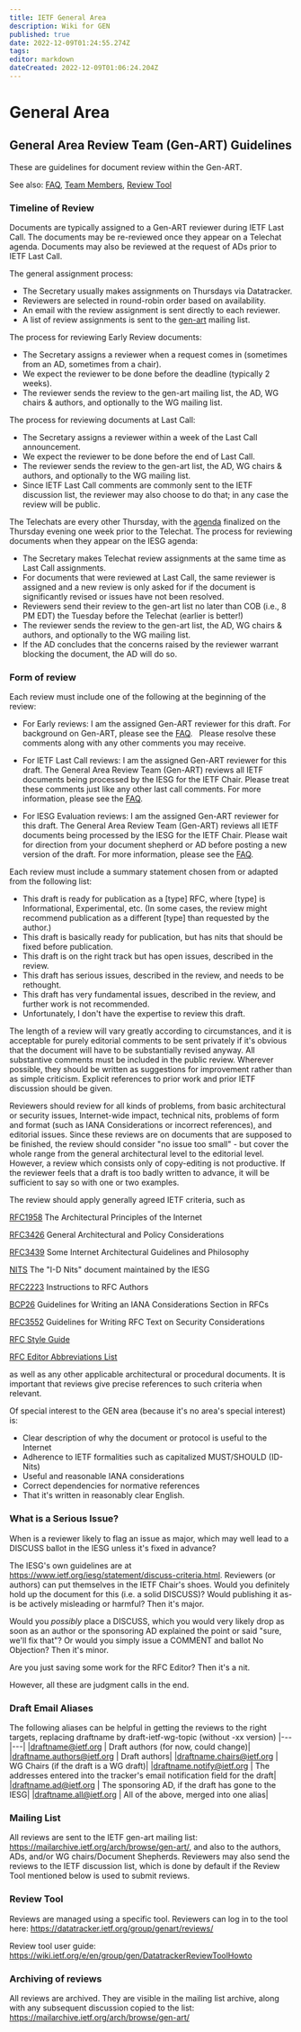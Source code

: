 ```yaml
---
title: IETF General Area
description: Wiki for GEN
published: true
date: 2022-12-09T01:24:55.274Z
tags: 
editor: markdown
dateCreated: 2022-12-09T01:06:24.204Z
---
```


# General Area
## General Area Review Team (Gen-ART) Guidelines

These are guidelines for document review within the Gen-ART.

See also: [FAQ](/group/gen/GenArtFAQ), [Team Members](https://datatracker.ietf.org/group/genart/about/), [Review Tool](/group/gen/DatatrackerReviewToolHowTo)

### Timeline of Review

Documents are typically assigned to a Gen-ART reviewer during IETF Last Call. The documents may be re-reviewed once they appear on a Telechat agenda. Documents may also be reviewed at the request of ADs prior to IETF Last Call.

The general assignment process:

* The Secretary usually makes assignments on Thursdays via Datatracker.
* Reviewers are selected in round-robin order based on availability.
* An email with the review assignment is sent directly to each reviewer.
* A list of review assignments is sent to the [gen-art](https://mailarchive.ietf.org/arch/browse/gen-art/) mailing list. 

The process for reviewing Early Review documents:

* The Secretary assigns a reviewer when a request comes in (sometimes from an AD, sometimes from a chair).
* We expect the reviewer to be done before the deadline (typically 2 weeks).
* The reviewer sends the review to the gen-art mailing list, the AD, WG chairs & authors, and optionally to the WG mailing list. 

The process for reviewing documents at Last Call:

* The Secretary assigns a reviewer within a week of the Last Call announcement.
* We expect the reviewer to be done before the end of Last Call.
* The reviewer sends the review to the gen-art list, the AD, WG chairs & authors, and optionally to the WG mailing list.
* Since IETF Last Call comments are commonly sent to the IETF discussion list, the reviewer may also choose to do that; in any case the review will be public. 

The Telechats are every other Thursday, with the [agenda](https://datatracker.ietf.org/iesg/agenda/) finalized on the Thursday evening one week prior to the Telechat. The process for reviewing documents when they appear on the IESG agenda:

* The Secretary makes Telechat review assignments at the same time as Last Call assignments.
* For documents that were reviewed at Last Call, the same reviewer is assigned and a new review is only asked for if the document is significantly revised or issues have not been resolved.
* Reviewers send their review to the gen-art list no later than COB (i.e., 8 PM EDT) the Tuesday before the Telechat (earlier is better!)
* The reviewer sends the review to the gen-art list, the AD, WG chairs & authors, and optionally to the WG mailing list.
* If the AD concludes that the concerns raised by the reviewer warrant blocking the document, the AD will do so. 

### Form of review

Each review must include one of the following at the beginning of the review:

* For Early reviews: I am the assigned Gen-ART reviewer for this draft. For background on Gen-ART, please see the [FAQ](/group/gen/GenArtFAQ). 
&nbsp;
    Please resolve these comments along with any other comments you may receive.

*    For IETF Last Call reviews: I am the assigned Gen-ART reviewer for this draft. The General Area Review Team (Gen-ART) reviews all IETF documents being processed by the IESG for the IETF Chair. Please treat these comments just like any other last call comments. For more information, please see the [FAQ](/group/gen/GenArtFAQ). 

*    For IESG Evaluation reviews: I am the assigned Gen-ART reviewer for this draft. The General Area Review Team (Gen-ART) reviews all IETF documents being processed by the IESG for the IETF Chair. Please wait for direction from your document shepherd or AD before posting a new version of the draft. For more information, please see the [FAQ](/group/gen/GenArtFAQ). 

Each review must include a summary statement chosen from or adapted from the following list:

* This draft is ready for publication as a [type] RFC, where [type] is Informational, Experimental, etc. (In some cases, the review might recommend publication as a different [type] than requested by the author.)
* This draft is basically ready for publication, but has nits that should be fixed before publication.
* This draft is on the right track but has open issues, described in the review.
* This draft has serious issues, described in the review, and needs to be rethought.
* This draft has very fundamental issues, described in the review, and further work is not recommended.
* Unfortunately, I don't have the expertise to review this draft. 

The length of a review will vary greatly according to circumstances, and it is acceptable for purely editorial comments to be sent privately if it's obvious that the document will have to be substantially revised anyway. All substantive comments must be included in the public review. Wherever possible, they should be written as suggestions for improvement rather than as simple criticism. Explicit references to prior work and prior IETF discussion should be given.

Reviewers should review for all kinds of problems, from basic architectural or security issues, Internet-wide impact, technical nits, problems of form and format (such as IANA Considerations or incorrect references), and editorial issues. Since these reviews are on documents that are supposed to be finished, the review should consider "no issue too small" - but cover the whole range from the general architectural level to the editorial level. However, a review which consists only of copy-editing is not productive. If the reviewer feels that a draft is too badly written to advance, it will be sufficient to say so with one or two examples.

The review should apply generally agreed IETF criteria, such as

[RFC1958](https://datatracker.ietf.org/doc/rfc1958/) The Architectural Principles of the Internet

[RFC3426](https://datatracker.ietf.org/doc/rfc3426/) General Architectural and Policy Considerations

[RFC3439](https://datatracker.ietf.org/doc/rfc3439/) Some Internet Architectural Guidelines and Philosophy

[NITS](https://www.ietf.org/standards/ids/checklist/) The "I-D Nits" document maintained by the IESG

[RFC2223](https://datatracker.ietf.org/doc/rfc2223/) Instructions to RFC Authors

[BCP26](https://datatracker.ietf.org/doc/rfc5226/) Guidelines for Writing an IANA Considerations Section in RFCs

[RFC3552](https://datatracker.ietf.org/doc/rfc3552/) Guidelines for Writing RFC Text on Security Considerations

[RFC Style Guide](https://www.rfc-editor.org/styleguide/)

[RFC Editor Abbreviations List](https://www.rfc-editor.org/materials/abbrev.expansion.txt)

as well as any other applicable architectural or procedural documents. It is important that reviews give precise references to such criteria when relevant.

Of special interest to the GEN area (because it's no area's special interest) is:

* Clear description of why the document or protocol is useful to the Internet
* Adherence to IETF formalities such as capitalized MUST/SHOULD (ID-Nits)
* Useful and reasonable IANA considerations
* Correct dependencies for normative references
* That it's written in reasonably clear English. 
&nbsp;
### What is a Serious Issue?

When is a reviewer likely to flag an issue as major, which may well lead to a DISCUSS ballot in the IESG unless it's fixed in advance?

The IESG's own guidelines are at https://www.ietf.org/iesg/statement/discuss-criteria.html. Reviewers (or authors) can put themselves in the IETF Chair's shoes. Would you definitely hold up the document for this (i.e. a solid DISCUSS)? Would publishing it as-is be actively misleading or harmful? Then it's major.

Would you *possibly* place a DISCUSS, which you would very likely drop as soon as an author or the sponsoring AD explained the point or said "sure, we'll fix that"? Or would you simply issue a COMMENT and ballot No Objection? Then it's minor.

Are you just saving some work for the RFC Editor? Then it's a nit.

However, all these are judgment calls in the end.
&nbsp;
### Draft Email Aliases

The following aliases can be helpful in getting the reviews to the right targets, replacing draftname by draft-ietf-wg-topic (without -xx version)
|---|---|
|draftname@ietf.org |	Draft authors (for now, could change)|
|draftname.authors@ietf.org |	Draft authors|
|draftname.chairs@ietf.org |	WG Chairs (if the draft is a WG draft)|
|draftname.notify@ietf.org |	The addresses entered into the tracker's email notification field for the draft|
|draftname.ad@ietf.org |	The sponsoring AD, if the draft has gone to the IESG|
|draftname.all@ietf.org |	All of the above, merged into one alias|
### Mailing List

All reviews are sent to the IETF gen-art mailing list: https://mailarchive.ietf.org/arch/browse/gen-art/, and also to the authors, ADs, and/or WG chairs/Document Shepherds. Reviewers may also send the reviews to the IETF discussion list, which is done by default if the Review Tool mentioned below is used to submit reviews.
### Review Tool

Reviews are managed using a specific tool. Reviewers can log in to the tool here: https://datatracker.ietf.org/group/genart/reviews/

Review tool user guide: https://wiki.ietf.org/e/en/group/gen/DatatrackerReviewToolHowto
### Archiving of reviews

All reviews are archived. They are visible in the mailing list archive, along with any subsequent discussion copied to the list: https://mailarchive.ietf.org/arch/browse/gen-art/ 